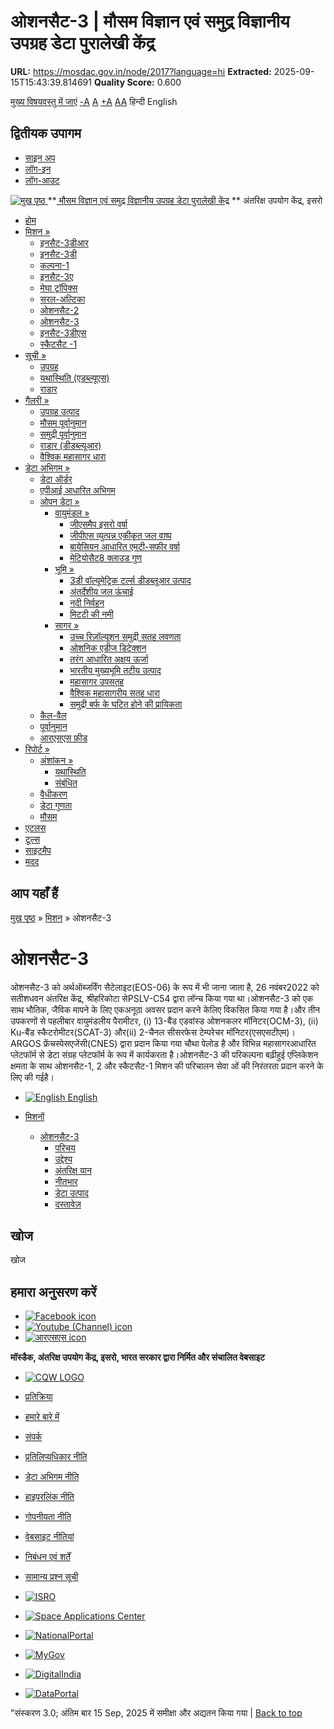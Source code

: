 # ओशनसैट-3 | मौसम विज्ञान एवं समुद्र विज्ञानीय उपग्रह डेटा पुरालेखी केंद्र

**URL:** https://mosdac.gov.in/node/2017?language=hi
**Extracted:** 2025-09-15T15:43:39.814691
**Quality Score:** 0.600

[मुख्य विषयवस्तु में जाएं](https://mosdac.gov.in/node/2017?language=hi#main-content "Skip to main Content")
[-A](javascript:;) [A](javascript:;) [+A](javascript:;)
[A](javascript:drupalHighContrast.enableStyles\(\))[A](javascript:drupalHighContrast.disableStyles\(\))
हिन्दी English
## द्वितीयक उपागम
  * [साइन अप](https://mosdac.gov.in/internal/registration?language=hi)
  * [लॉग-इन](https://mosdac.gov.in/internal/uops?language=hi)
  * [लॉग-आउट](https://mosdac.gov.in/internal/logout?language=hi)

[ ![मुख पृष्ठ](https://mosdac.gov.in/sites/default/files/mosdac_small.png) ](https://mosdac.gov.in/?language=hi "मुख पृष्ठ")
**[ मौसम विज्ञान एवं समुद्र विज्ञानीय उपग्रह डेटा पुरालेखी केंद्र](https://mosdac.gov.in/?language=hi "मुख पृष्ठ") **
अंतरिक्ष उपयोग केंद्र, इसरो 
  * [होम](https://mosdac.gov.in/?language=hi)
  * [मिशन »](https://mosdac.gov.in/node/2017?language=hi)
    * [इनसैट-3डीआर](https://mosdac.gov.in/insat-3dr?language=hi)
    * [इनसैट-3डी](https://mosdac.gov.in/insat-3d?language=hi)
    * [कल्पना-1](https://mosdac.gov.in/kalpana-1?language=hi)
    * [इनसैट-3ए](https://mosdac.gov.in/insat-3a?language=hi)
    * [मेघा ट्रॉपिक्स](https://mosdac.gov.in/megha-tropiques?language=hi)
    * [सरल-अल्टिका](https://mosdac.gov.in/saral-altika?language=hi)
    * [ओशनसैट-2](https://mosdac.gov.in/oceansat-2?language=hi)
    * [ओशनसैट-3](https://mosdac.gov.in/oceansat-3?language=hi)
    * [इनसैट-3डीएस](https://mosdac.gov.in/insat-3ds?language=hi)
    * [स्कैटसैट -1](https://mosdac.gov.in/scatsat-1?language=hi)
  * [सूची »](https://mosdac.gov.in/node/2017?language=hi)
    * [उपग्रह](https://mosdac.gov.in/internal/catalog-satellite?language=hi)
    * [यथास्थिति (एडब्ल्यूएस)](https://mosdac.gov.in/internal/catalog-insitu?language=hi)
    * [राडार](https://mosdac.gov.in/internal/catalog-radar?language=hi)
  * [गैलरी »](https://mosdac.gov.in/node/2017?language=hi)
    * [ उपग्रह उत्पाद](https://mosdac.gov.in/internal/gallery?language=hi)
    * [मौसम पूर्वानुमान](https://mosdac.gov.in/internal/gallery/weather?language=hi)
    * [समुद्री पूर्वानुमान](https://mosdac.gov.in/internal/gallery/ocean?language=hi)
    * [राडार (डीडब्ल्यूआर)](https://mosdac.gov.in/internal/gallery/dwr?language=hi)
    * [वैश्विक महासागर धारा](https://mosdac.gov.in/internal/gallery/current?language=hi)
  * [डेटा अभिगम »](https://mosdac.gov.in/node/2017?language=hi)
    * [डेटा ऑर्डर](https://mosdac.gov.in/internal/uops?language=hi)
    * [एपीआई आधारित अभिगम](https://mosdac.gov.in/downloadapi-manual?language=hi)
    * [ओपन डेटा »](https://mosdac.gov.in/node/2017?language=hi)
      * [वायुमंडल »](https://mosdac.gov.in/node/2017?language=hi)
        * [जीएसमैप इसरो वर्षा](https://mosdac.gov.in/gsmap-isro-rain?language=hi)
        * [जीपीएस व्युत्पन्न एकीकृत जल वाष्प](https://mosdac.gov.in/gps-derived-integrated-water-vapour?language=hi)
        * [बायेसियन आधारित एमटी-सफीर वर्षा](https://mosdac.gov.in/bayesian-based-mt-saphir-rainfall?language=hi)
        * [मेटियोसैट8 क्लाउड गुण](https://mosdac.gov.in/meteosat8-cloud-properties?language=hi)
      * [भूमि »](https://mosdac.gov.in/node/2017?language=hi)
        * [3डी वॉल्यूमेट्रिक टर्ल्स डीडब्लूआर उत्पाद](https://mosdac.gov.in/3d-volumetric-terls-dwrproduct?language=hi)
        * [अंतर्देशीय जल ऊंचाई](https://mosdac.gov.in/inland-water-height?language=hi)
        * [नदी निर्वहन](https://mosdac.gov.in/river-discharge?language=hi)
        * [मिटटी की नमी](https://mosdac.gov.in/soil-moisture-0?language=hi)
      * [सागर »](https://mosdac.gov.in/node/2017?language=hi)
        * [उच्च रिज़ॉल्यूशन समुद्री सतह लवणता](https://mosdac.gov.in/high-resolution-sea-surface-salinity?language=hi)
        * [ओशनिक एडीज डिटेक्शन](https://mosdac.gov.in/oceanic-eddies-detection?language=hi)
        * [तरंग आधारित अक्षय ऊर्जा](https://mosdac.gov.in/wave-based-renewable-energy?language=hi)
        * [भारतीय मुख्यभूमि तटीय उत्पाद](https://mosdac.gov.in/indian-mainland-coastal-product?language=hi)
        * [महासागर उपसतह](https://mosdac.gov.in/global-ocean-surface-current?language=hi)
        * [वैश्विक महासागरीय सतह धारा](https://mosdac.gov.in/ocean-subsurface?language=hi)
        * [समुद्री बर्फ के घटित होने की प्रायिकता](https://mosdac.gov.in/sea-ice-occurrence-probability?language=hi)
    * [कैल-वैल](https://mosdac.gov.in/internal/calval-data?language=hi)
    * [पूर्वानुमान](https://mosdac.gov.in/internal/forecast-menu?language=hi)
    * [ आरएसएस फ़ीड](https://mosdac.gov.in/rss-feed?language=hi "
आरएसएस फ़ीड")
  * [रिपोर्ट »](https://mosdac.gov.in/node/2017?language=hi)
    * [अंशांकन »](https://mosdac.gov.in/node/2017?language=hi)
      * [यथास्थिति](https://mosdac.gov.in/insitu?language=hi)
      * [संबंधित](https://mosdac.gov.in/calibration-reports?language=hi)
    * [वैधीकरण](https://mosdac.gov.in/validation-reports?language=hi)
    * [डेटा गुणता](https://mosdac.gov.in/data-quality?language=hi)
    * [मौसम](https://mosdac.gov.in/weather-reports?language=hi)
  * [एटलस](https://mosdac.gov.in/atlases?language=hi)
  * [टूल्स](https://mosdac.gov.in/tools?language=hi)
  * [साइटमैप](https://mosdac.gov.in/sitemap?language=hi)
  * [मदद](https://mosdac.gov.in/help?language=hi)


## आप यहाँ हैं
[मुख पृष्ठ](https://mosdac.gov.in/?language=hi) » [मिशन](https://mosdac.gov.in/node/2017?language=hi) » ओशनसैट-3
# ओशनसैट-3
ओशनसैट-3 को अर्थऑब्जर्विंग सैटेलाइट(EOS-06) के रूप में भी जाना जाता है, 26 नवंबर2022 को सतीशधवन अंतरिक्ष केंद्र, श्रीहरिकोटा सेPSLV-C54 द्वारा लॉन्च किया गया था।ओशनसैट-3 को एक साथ भौतिक, जैविक मापने के लिए एकअनूठा अवसर प्रदान करने केलिए विकसित किया गया है।और तीन उपकरणों से पहलीबार वायुमंडलीय पैरामीटर, (i) 13-बैंड एडवांस्ड ओशनकलर मॉनिटर(OCM-3), (ii) Ku-बैंड स्कैटरोमीटर(SCAT-3) और(ii) 2-चैनल सीसरफेस टेम्परेचर मॉनिटर(एसएसटीएम)।ARGOS फ्रेंचस्पेसएजेंसी(CNES) द्वारा प्रदान किया गया चौथा पेलोड है और विभिन्न महासागरआधारित प्लेटफॉर्म से डेटा संग्रह प्लेटफॉर्म के रूप में कार्यकरता है।ओशनसैट-3 की परिकल्पना बढ़ीहुई एप्लिकेशन क्षमता के साथ ओशनसैट-1, 2 और स्कैटसैट-1 मिशन की परिचालन सेवा ओं की निरंतरता प्रदान करने के लिए की गईहै।
  * [![English](https://mosdac.gov.in/sites/all/modules/languageicons/flags/en.png) English](https://mosdac.gov.in/oceansat-3?language=en)


  * [मिशनों](https://mosdac.gov.in/node/2017?language=hi)
    * [ओशनसैट-3](https://mosdac.gov.in/oceansat-3?language=hi)
      * [परिचय](https://mosdac.gov.in/oceansat-3-introduction?language=hi)
      * [उद्देश्य](https://mosdac.gov.in/oceansat-3-objectives?language=hi)
      * [अंतरिक्ष यान](https://mosdac.gov.in/oceansat-3-spacecraft?language=hi)
      * [नीतभार](https://mosdac.gov.in/oceansat-3-payloads?language=hi)
      * [डेटा उत्पाद](https://mosdac.gov.in/internal/catalog-oceansat3?language=hi)
      * [दस्तावेज़](https://mosdac.gov.in/oceansat3-references?language=hi)


## खोज
खोज 
## हमारा अनुसरण करें
  * [![Facebook icon](https://mosdac.gov.in/sites/all/modules/social_media_links/libraries/elegantthemes/PNG/facebook.png)](https://www.facebook.com/mosdac.sac.isro "Facebook")
  * [![Youtube \(Channel\) icon](https://mosdac.gov.in/sites/all/modules/social_media_links/libraries/elegantthemes/PNG/youtube.png)](http://www.youtube.com/channel/UCDVkai9WIgY2ZgrlF_08Yeg "Youtube \(Channel\)")
  * [![आरएसएस icon](https://mosdac.gov.in/sites/all/modules/social_media_links/libraries/elegantthemes/PNG/rss.png)](https://mosdac.gov.in/?language=hirss.xml "आरएसएस")


**मॉस्डैक, अंतरिक्ष उपयोग केंद्र, इसरो, भारत सरकार द्वारा निर्मित और संचालित वेबसाइट**
  * [![CQW LOGO](https://mosdac.gov.in/docs/cqw_logo.gif)](https://mosdac.gov.in/docs/STQC.pdf "Quality Certificate")


  * [प्रतिक्रिया](https://mosdac.gov.in/mosdac-feedback?language=hi)
  * [हमारे बारे में](https://mosdac.gov.in/about-us?language=hi)
  * [संपर्क](https://mosdac.gov.in/contact-us?language=hi)
  * [प्रतिलिप्यधिकार नीति](https://mosdac.gov.in/node/1268?language=hi)
  * [डेटा अभिगम नीति](https://mosdac.gov.in/node/1267?language=hi)
  * [हाइपरलिंक नीति](https://mosdac.gov.in/node/1269?language=hi)
  * [गोपनीयता नीति](https://mosdac.gov.in/node/1270?language=hi)
  * [वेबसाइट नीतियां](https://mosdac.gov.in/website-policies?language=hi)
  * [निबंधन एवं शर्तें](https://mosdac.gov.in/node/1271?language=hi)
  * [सामान्य प्रश्न सूची](https://mosdac.gov.in/faq-page?language=hi)


  * [![ISRO](https://mosdac.gov.in/sites/default/files/styles/thumbnail/public/logo-transparent.png?itok=IUS20l-w)](http://www.isro.gov.in)
  * [![Space Applications Center](https://mosdac.gov.in/sites/default/files/styles/thumbnail/public/saclogo.png?itok=_Jv4AuIn)](http://www.sac.gov.in)
  * [![NationalPortal](https://mosdac.gov.in/sites/default/files/styles/thumbnail/public/india-gov_0.png?itok=yssAPH3m)](http://www.india.gov.in)
  * [![MyGov](https://mosdac.gov.in/sites/default/files/styles/thumbnail/public/mygov_0.png?itok=Po-dzdT3)](http://mygov.in/)
  * [![DigitalIndia](https://mosdac.gov.in/sites/default/files/styles/thumbnail/public/digital-india_0.png?itok=ntlP7atE)](http://www.digitalindia.gov.in/)
  * [![DataPortal](https://mosdac.gov.in/sites/default/files/styles/thumbnail/public/data-gov.png?itok=qYA78FgB)](http://data.gov.in)


"संस्करण 3.0; अंतिम बार 15 Sep, 2025 में समीक्षा और अद्यतन किया गया | 
[](https://mosdac.gov.in/node/2017?language=hi "Previous")[](https://mosdac.gov.in/node/2017?language=hi "अगला")
[](https://mosdac.gov.in/node/2017?language=hi)
[](https://mosdac.gov.in/node/2017?language=hi "Previous")[](https://mosdac.gov.in/node/2017?language=hi "अगला")
[](https://mosdac.gov.in/node/2017?language=hi "Close")[](https://mosdac.gov.in/node/2017?language=hi)[](https://mosdac.gov.in/node/2017?language=hi)[](https://mosdac.gov.in/node/2017?language=hi "Pause Slideshow")[](https://mosdac.gov.in/node/2017?language=hi "Play Slideshow")
[Back to top](https://mosdac.gov.in/node/2017?language=hi#top)
